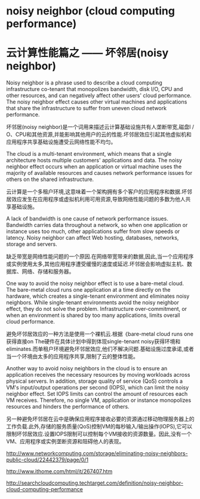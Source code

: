 # noisy neighbor (cloud computing performance)

# 云计算性能篇之 —— 坏邻居(noisy neighbor)


Noisy neighbor is a phrase used to describe a cloud computing infrastructure co-tenant that monopolizes bandwidth, disk I/O, CPU and other resources, and can negatively affect other users' cloud performance. The noisy neighbor effect causes other virtual machines and applications that share the infrastructure to suffer from uneven cloud network performance.

坏邻居(noisy neighbor)是一个词用来描述云计算基础设施共有人垄断带宽,磁盘I / O、CPU和其他资源,并能影响其他用户的云的性能.坏邻居效应引起其他虚拟机和应用程序共享基础设施遭受云网络性能不均匀。


The cloud is a multi-tenant environment, which means that a single architecture hosts multiple customers' applications and data. The noisy neighbor effect occurs when an application or virtual machine uses the majority of available resources and causes network performance issues for others on the shared infrastructure.

云计算是一个多租户环境,这意味着一个架构拥有多个客户的应用程序和数据.坏邻居效应发生在应用程序或虚拟机利用可用资源,导致网络性能问题的多数为他人共享基础设施。


A lack of bandwidth is one cause of network performance issues. Bandwidth carries data throughout a network, so when one application or instance uses too much, other applications suffer from slow speeds or latency. Noisy neighbor can affect Web hosting, databases, networks, storage and servers.

缺乏带宽是网络性能问题的一个原因.在网络带宽带来的数据,因此,当一个应用程序或实例使用太多,其他应用程序遭受缓慢的速度或延迟.坏邻居会影响虚拟主机、数据库、网络、存储和服务器。


One way to avoid the noisy neighbor effect is to use a bare-metal cloud. The bare-metal cloud runs one application at a time directly on the hardware, which creates a single-tenant environment and eliminates noisy neighbors. While single-tenant environments avoid the noisy neighbor effect, they do not solve the problem. Infrastructure over-commitment, or when an environment is shared by too many applications, limits overall cloud performance.

避免坏邻居效应的一种方法是使用一个裸机云.根据《bare-metal cloud runs one获得直接on The硬件在具体计划中得到体现single-tenant noisy获得环境和eliminates.而单租户环境避免坏邻居效应,他们不解决问题.基础设施过度承诺,或者当一个环境由太多的应用程序共享,限制了云的整体性能。


Another way to avoid noisy neighbors in the cloud is to ensure an application receives the necessary resources by moving workloads across physical servers. In addition, storage quality of service (QoS) controls a VM's input/output operations per second (IOPS), which can limit the noisy neighbor effect. Set IOPS limits can control the amount of resources each VM receives. Therefore, no single VM, application or instance monopolizes resources and hinders the performance of others.

另一种避免坏邻居在云中是确保应用程序接收必要的资源通过移动物理服务器上的工作负载.此外,存储的服务质量(QoS)控制VM的每秒输入/输出操作(IOPS),它可以限制坏邻居效应.设置IOPS限制可以控制每个VM接收的资源数量。因此,没有一个VM、应用程序或实例垄断资源和阻碍他人的表现。
























http://www.networkcomputing.com/storage/eliminating-noisy-neighbors-public-cloud/22442379/page/0/1


http://www.ithome.com/html/it/267407.htm

http://searchcloudcomputing.techtarget.com/definition/noisy-neighbor-cloud-computing-performance



